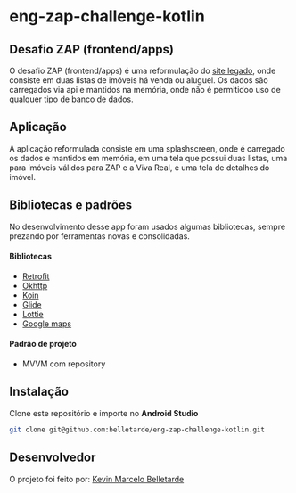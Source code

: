 # eng-zap-challenge-kotlin

## Desafio ZAP (frontend/apps)

O desafio ZAP (frontend/apps) é uma reformulação do [site legado](http://grupozap-code-challenge.s3-website-us-east-1.amazonaws.com/),
onde consiste em duas listas de imóveis há venda ou aluguel. Os dados são carregados via api e mantidos na memória, onde não é permitidoo
uso de qualquer tipo de banco de dados.

## Aplicação
A aplicação reformulada consiste em uma splashscreen, onde é carregado os dados e mantidos em memória, em uma tela que possui duas listas,
uma para imóveis válidos para ZAP e a Viva Real, e uma tela de detalhes do imóvel.

## Bibliotecas e padrões
No desenvolvimento desse app foram usados algumas bibliotecas, sempre prezando por ferramentas novas e consolidadas.

#### Bibliotecas
 - [Retrofit](https://github.com/square/retrofit)
 - [Okhttp](https://github.com/square/okhttp)
 - [Koin](https://github.com/InsertKoinIO/koin)
 - [Glide](https://github.com/bumptech/glide)
 - [Lottie](https://github.com/airbnb/lottie-android)
 - [Google maps](https://developers.google.com/android/reference/com/google/android/gms/maps/MapFragment) 

#### Padrão de projeto
  - MVVM com repository

## Instalação
Clone este repositório e importe no **Android Studio**
```bash
git clone git@github.com:belletarde/eng-zap-challenge-kotlin.git
```
## Desenvolvedor
O projeto foi feito por:
[Kevin Marcelo Belletarde](https://www.linkedin.com/in/kevin-marcelo-belletarde-815642b9/)

